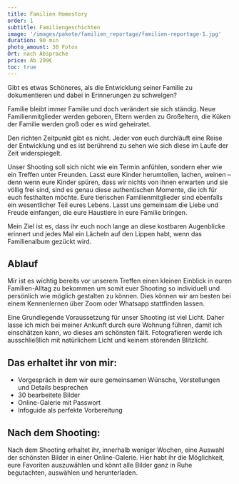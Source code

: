 ```yaml
---
title: Familien Homestory
order: 1
subtitle: Familiengeschichten
image: '/images/pakete/familien_reportage/familien-reportage-1.jpg'
duration: 90 min
photo_amount: 30 Fotos
Ort: nach Absprache 
price: Ab 299€
toc: true
--- 
```


Gibt es etwas Schöneres, als die Entwicklung seiner Familie zu dokumentieren und dabei in Erinnerungen zu schwelgen? 

Familie bleibt immer Familie und doch verändert sie sich ständig. Neue Familienmitglieder werden geboren, Eltern werden zu Großeltern, die Küken der Familie werden groß oder es wird geheiratet. 

Den richten Zeitpunkt gibt es nicht. Jeder von euch durchläuft eine Reise der Entwicklung und es ist berührend zu sehen wie sich diese im Laufe der Zeit widerspiegelt. 

Unser Shooting soll sich nicht wie ein Termin anfühlen, sondern eher wie ein Treffen unter Freunden. Lasst eure Kinder herumtollen, lachen, weinen – denn wenn eure Kinder spüren, dass wir nichts von ihnen erwarten und sie völlig frei sind, sind es genau diese authentischen Momente, die ich für euch festhalten möchte. 
Eure tierischen Familienmitglieder sind ebenfalls ein wesentlicher Teil eures Lebens. Lasst uns gemeinsam die Liebe und Freude einfangen, die eure Haustiere in eure Familie bringen. 

Mein Ziel ist es, dass ihr euch noch lange an diese kostbaren Augenblicke erinnert und jedes Mal ein Lächeln auf den Lippen habt, wenn das Familienalbum gezückt wird.






## Ablauf


Mir ist es wichtig bereits vor unserem Treffen einen kleinen Einblick in euren Familien-Alltag zu bekommen um somit euer Shooting so individuell und persönlich wie möglich gestalten zu können. Dies können wir am besten bei einem Kennenlernen über Zoom oder Whatsapp stattfinden lassen. 

Eine Grundlegende Voraussetzung für unser Shooting ist viel Licht. Daher lasse ich mich bei meiner Ankunft durch eure Wohnung führen, damit ich einschätzen kann, wo dieses am schönsten fällt. 
Fotografieren werde ich ausschließlich mit natürlichem Licht und keinem störenden Blitzlicht. 

## Das erhaltet ihr von mir: 

- Vorgespräch in dem wir eure gemeinsamen Wünsche, Vorstellungen und Details besprechen
- 30 bearbeitete Bilder
- Online-Galerie mit Passwort 
- Infoguide als perfekte Vorbereitung


## Nach dem Shooting: 

Nach dem Shooting erhaltet ihr, innerhalb weniger Wochen, eine Auswahl der schönsten Bilder in einer Online-Galerie. Hier habt ihr die Möglichkeit, eure Favoriten auszuwählen und könnt alle Bilder ganz in Ruhe begutachten, auswählen und herunterladen. 